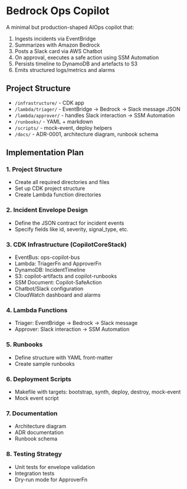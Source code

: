 # Bedrock Ops Copilot

A minimal but production-shaped AIOps copilot that:

1. Ingests incidents via EventBridge
2. Summarizes with Amazon Bedrock
3. Posts a Slack card via AWS Chatbot
4. On approval, executes a safe action using SSM Automation
5. Persists timeline to DynamoDB and artefacts to S3
6. Emits structured logs/metrics and alarms

## Project Structure

- `/infrastructure/` - CDK app
- `/lambda/triager/` - EventBridge -> Bedrock -> Slack message JSON
- `/lambda/approver/` - handles Slack interaction -> SSM Automation
- `/runbooks/` - YAML + markdown
- `/scripts/` - mock-event, deploy helpers
- `/docs/` - ADR-0001, architecture diagram, runbook schema

## Implementation Plan

### 1. Project Structure

- Create all required directories and files
- Set up CDK project structure
- Create Lambda function directories

### 2. Incident Envelope Design

- Define the JSON contract for incident events
- Specify fields like id, severity, signal_type, etc.

### 3. CDK Infrastructure (CopilotCoreStack)

- EventBus: ops-copilot-bus
- Lambda: TriagerFn and ApproverFn
- DynamoDB: IncidentTimeline
- S3: copilot-artifacts and copilot-runbooks
- SSM Document: Copilot-SafeAction
- Chatbot/Slack configuration
- CloudWatch dashboard and alarms

### 4. Lambda Functions

- Triager: EventBridge -> Bedrock -> Slack message
- Approver: Slack interaction -> SSM Automation

### 5. Runbooks

- Define structure with YAML front-matter
- Create sample runbooks

### 6. Deployment Scripts

- Makefile with targets: bootstrap, synth, deploy, destroy, mock-event
- Mock event script

### 7. Documentation

- Architecture diagram
- ADR documentation
- Runbook schema

### 8. Testing Strategy

- Unit tests for envelope validation
- Integration tests
- Dry-run mode for ApproverFn
